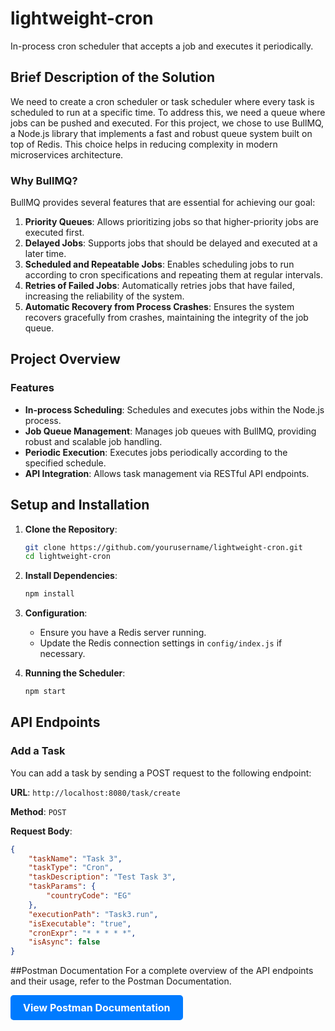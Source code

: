 # lightweight-cron

In-process cron scheduler that accepts a job and executes it periodically.

## Brief Description of the Solution

We need to create a cron scheduler or task scheduler where every task is scheduled to run at a specific time. To address this, we need a queue where jobs can be pushed and executed. For this project, we chose to use BullMQ, a Node.js library that implements a fast and robust queue system built on top of Redis. This choice helps in reducing complexity in modern microservices architecture.

### Why BullMQ?

BullMQ provides several features that are essential for achieving our goal:

1. **Priority Queues**: Allows prioritizing jobs so that higher-priority jobs are executed first.
2. **Delayed Jobs**: Supports jobs that should be delayed and executed at a later time.
3. **Scheduled and Repeatable Jobs**: Enables scheduling jobs to run according to cron specifications and repeating them at regular intervals.
4. **Retries of Failed Jobs**: Automatically retries jobs that have failed, increasing the reliability of the system.
5. **Automatic Recovery from Process Crashes**: Ensures the system recovers gracefully from crashes, maintaining the integrity of the job queue.

## Project Overview

### Features

- **In-process Scheduling**: Schedules and executes jobs within the Node.js process.
- **Job Queue Management**: Manages job queues with BullMQ, providing robust and scalable job handling.
- **Periodic Execution**: Executes jobs periodically according to the specified schedule.
- **API Integration**: Allows task management via RESTful API endpoints.

## Setup and Installation

1. **Clone the Repository**:
    ```bash
    git clone https://github.com/yourusername/lightweight-cron.git
    cd lightweight-cron
    ```

2. **Install Dependencies**:
    ```bash
    npm install
    ```

3. **Configuration**:
    - Ensure you have a Redis server running.
    - Update the Redis connection settings in `config/index.js` if necessary.

4. **Running the Scheduler**:
    ```bash
    npm start
    ```

## API Endpoints

### Add a Task

You can add a task by sending a POST request to the following endpoint:

**URL**: `http://localhost:8080/task/create`

**Method**: `POST`

**Request Body**:
```json
{
    "taskName": "Task 3",
    "taskType": "Cron",
    "taskDescription": "Test Task 3",
    "taskParams": {
        "countryCode": "EG"
    },
    "executionPath": "Task3.run",
    "isExecutable": "true",
    "cronExpr": "* * * * *",
    "isAsync": false
}
```



##Postman Documentation
For a complete overview of the API endpoints and their usage, refer to the Postman Documentation.

<style>
  .button {
    display: inline-block;
    padding: 10px 20px;
    font-size: 16px;
    font-weight: bold;
    color: #fff;
    background-color: #007bff;
    text-align: center;
    text-decoration: none;
    border-radius: 5px;
    border: none;
  }
</style>
<a href="https://documenter.getpostman.com/view/37433771/2sA3rzLYxz" class="button">View Postman Documentation</a>


